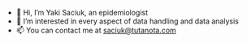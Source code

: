 - 👋 Hi, I’m Yaki Saciuk, an epidemiologist 
- 👀 I’m interested in every aspect of data handling and data analysis
- 📫 You can contact me at saciuk@tutanota.com

<!---
SaciukYaki/SaciukYaki is a ✨ special ✨ repository because its `README.md` (this file) appears on your GitHub profile.
You can click the Preview link to take a look at your changes.
--->
